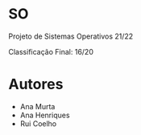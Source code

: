# SO

Projeto de Sistemas Operativos 21/22

Classificação Final: 16/20

# Autores

- Ana Murta
- Ana Henriques
- Rui Coelho
